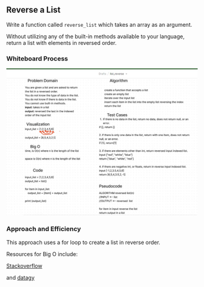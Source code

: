 ## Reverse a List

Write a function called `reverse_list` which takes an array as an argument.

Without utilizing any of the built-in methods available to your language, return a list with elements in reversed order.

### Whiteboard Process

![list_revese whiteboard](Code-Challenge-01.jpg)

### Approach and Efficiency

This approach uses a for loop to create a list in reverse order.

Resources for Big O include:

[Stackoverflow](https://stackoverflow.com/questions/37606159/what-is-the-time-complexity-of-python-list-reverse)

and
[datagy](https://datagy.io/python-reverse-list/)




